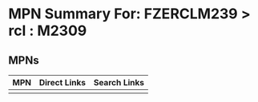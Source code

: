 



# MPN Summary For: FZERCLM239 > rcl : M2309

## MPNs
  

|MPN|Direct Links|Search Links|
| :--- | :--- | :--- |
||||
